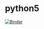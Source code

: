 # python5
[![Binder](https://mybinder.org/badge_logo.svg)](https://mybinder.org/v2/gh/RasmusHelsgaun/python5/master?filepath=Assignment_5_requests.ipynb)
